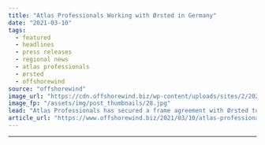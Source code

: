 ```yaml
---
title: "Atlas Professionals Working with Ørsted in Germany"
date: "2021-03-10"
tags: 
  - featured
  - headlines
  - press releases
  - regional news
  - atlas professionals
  - ørsted
  - offshorewind
source: "offshorewind"
image_url: "https://cdn.offshorewind.biz/wp-content/uploads/sites/2/2021/03/10102003/Atlas-Professionals-Working-with-%C3%98rsted-in-Germany.jpg"
image_fp: "/assets/img/post_thumbnails/28.jpg"
lead: "Atlas Professionals has secured a frame agreement with Ørsted to provide temporary personnel services"
article_url: "https://www.offshorewind.biz/2021/03/10/atlas-professionals-working-with-orsted-in-germany/"
---
```


---
